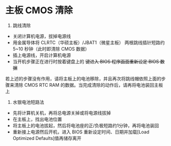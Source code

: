 # 主板 CMOS 清除

1. 跳线清除

- 关闭计算机电源，拔掉电源线
- 用金属导体将 CLRTC（华硕主板）/JBAT1（微星主板） 两根跳线插针短路约 5~10 秒钟（此时即清除 CMOS 数据）
- 插上电源线，开启计算机电源
- 当开机步骤正在进行时按着键盘上的 <Del> 键进入 BIOS 程序画面重新设定 BIOS 数据

若上述的步骤没有作用，请将主板上的电池移除，并且再次将跳线帽依照上面的步骤来清除 CMOS RTC RAM 的数据。当完成清除的动作后，请再将电池装回主板上

1. 水银电池短路法

- 先将计算机关机，再将总电源关掉或将电源线拔掉
- 在主板上，找出电池位置
- 将主板上的电池拔起，然后将电池座的正/负极短路约1分钟，再将电池装回
- 重新接上电源然后开机，进入 BIOS 重新设定时间、日期并加载[Load Optimized Defaults]值再储存离开
